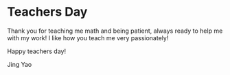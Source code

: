 # Teachers Day

Thank you for teaching me math and being patient, always ready to help me with my work! I like how you teach me very passionately!

Happy teachers day!

Jing Yao
